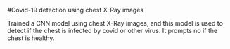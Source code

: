 #Covid-19 detection using chest X-Ray images

Trained a CNN model using chest X-Ray images, and this model is used to detect if the chest is infected by covid or other virus. It prompts no if the chest is healthy.
